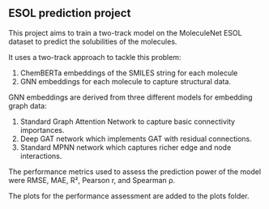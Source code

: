 ## ESOL prediction project

This project aims to train a two-track model on the MoleculeNet ESOL dataset to predict the solubilities of the molecules. 

It uses a two-track approach to tackle this problem:
1. ChemBERTa embeddings of the SMILES string for each molecule 
2. GNN embeddings for each molecule to capture structural data. 

GNN embeddings are derived from three different models for embedding graph data: 
1. Standard Graph Attention Network to capture basic connectivity importances.
2. Deep GAT network which implements GAT with residual connections. 
3. Standard MPNN network which captures richer edge and node interactions.

The performance metrics used to assess the prediction power of the model were RMSE, MAE, R², Pearson r, and Spearman ρ.
                
The plots for the performance assessment are added to the plots folder. 


